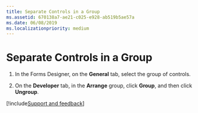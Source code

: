 ```yaml
---
title: Separate Controls in a Group
ms.assetid: 670138a7-ae21-c025-e928-ab519b5ae57a
ms.date: 06/08/2019
ms.localizationpriority: medium
---
```



# Separate Controls in a Group

1. In the Forms Designer, on the **General** tab, select the group of controls.
    
2. On the **Developer** tab, in the **Arrange** group, click **Group**, and then click **Ungroup**.

[!include[Support and feedback](~/includes/feedback-boilerplate.md)]